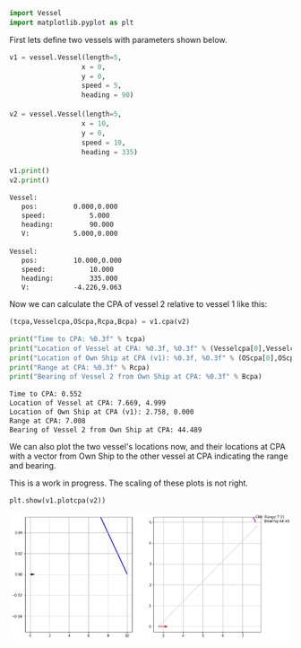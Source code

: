 ```python
import Vessel
import matplotlib.pyplot as plt
```

First lets define two vessels with parameters shown below.


```python
v1 = vessel.Vessel(length=5,
                  x = 0,
                  y = 0,
                  speed = 5,
                  heading = 90)

v2 = vessel.Vessel(length=5,
                  x = 10,
                  y = 0,
                  speed = 10,
                  heading = 335)

v1.print()
v2.print()
```

    Vessel:
       pos:			0.000,0.000
       speed:			5.000
       heading:			90.000
       V:			5.000,0.000
    
    Vessel:
       pos:			10.000,0.000
       speed:			10.000
       heading:			335.000
       V:			-4.226,9.063
    


Now we can calculate the CPA of vessel 2 relative to vessel 1 like this:


```python
(tcpa,Vesselcpa,OScpa,Rcpa,Bcpa) = v1.cpa(v2)
```


```python
print("Time to CPA: %0.3f" % tcpa)
print("Location of Vessel at CPA: %0.3f, %0.3f" % (Vesselcpa[0],Vesselcpa[1]))
print("Location of Own Ship at CPA (v1): %0.3f, %0.3f" % (OScpa[0],OScpa[1]))
print("Range at CPA: %0.3f" % Rcpa)
print("Bearing of Vessel 2 from Own Ship at CPA: %0.3f" % Bcpa)
```

    Time to CPA: 0.552
    Location of Vessel at CPA: 7.669, 4.999
    Location of Own Ship at CPA (v1): 2.758, 0.000
    Range at CPA: 7.008
    Bearing of Vessel 2 from Own Ship at CPA: 44.489


We can also plot the two vessel's locations now, and their locations at CPA with a vector from Own Ship to the other vessel at CPA indicating the range and bearing. 

This is a work in progress. The scaling of these plots is not right.


```python
plt.show(v1.plotcpa(v2))
```


![png](output_7_0.png)



```python

```


```python

```
